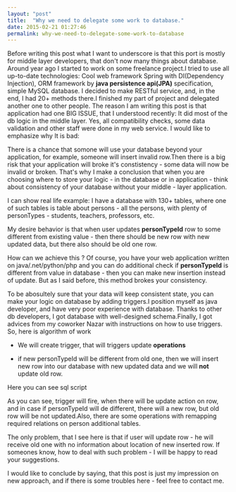 ```yaml
---
layout: "post"
title:  "Why we need to delegate some work to database."
date: 2015-02-21 01:27:46
permalink: why-we-need-to-delegate-some-work-to-database
---
```



Before writing this post what I want to underscore is that this port is mostly for middle layer developers, that don't now many things about database.
Around year ago I started to work on some freelance project.I tried to use all up-to-date technologies: Cool web framework Spring with DI(Dependency Injection), ORM framework by **java persistence api(JPA)** specification, simple MySQL database. I decided to make RESTful service, and, in the end, I had 20+ methods there.I finished my part of project and delegated another one to other people. The reason I am writing this post is that application had one BIG ISSUE, that I understood recently: It did most of the db logic in the middle layer. Yes, all compatibility checks, some data validation and other staff were done in my web service. I would like to emphasize why It is bad:

There is a chance that somone will use your database beyond your application, for example, someone will insert invalid row.Then there is a big risk that your application will broke it's constistency - some data will now be invalid or broken. That's why I make a conclusion that when you are choosing where to store your logic - in the database or in application - think about consistency of your database without your middle - layer application.

I can show real life example: I have a database with 130+ tables, where one of such tables is table about persons - all the persons, with plenty of personTypes - students, teachers, professors, etc.

<script src="https://gist.github.com/johnyUA/e2ac4aff7ac089b057aa.js"></script>

My desire behavior is that when user updates **personTypeId** row to some different from existing value  - then there should be new row with new updated data, but there also should be old one row.

How can we achieve this ? Of course, you have your web application written on java/.net/python/php and you can do additional check if **personTypeId** is different from value in database - then you can make new insertion instead of update. But as I said before, this method brokes your consistency.

To be abosultely sure that your data will keep consistent state, you can make your logic on database by adding triggers.I position myself as java developer, and have very poor experience with database. Thanks to other db developers, I got database with well-designed schema.Finally, I got advices from my coworker Nazar with instructions on how to use triggers.
So, here is algorithm of work

* We will create trigger, that will triggers update **operations**

* if new personTypeId will be different from old one, then we will insert new row into our database with new updated data and we will **not** update old row.

Here you can see sql script

<script src="https://gist.github.com/johnyUA/4326301b16739d52701b.js"></script>

As you can see, trigger will fire, when there will be update action on row, and in case if personTypeId will de different, there will a new row, but old row will be not updated.Also, there are some operations with remapping required relations on person additional tables.

The only problem, that I see here is that if user will update row - he will receive old one with no information about location of new inserted row. If someones know, how to deal with such problem - I will be happy to read your suggestions.

I would like to conclude by saying, that this post is just my impression on new approach, and if there is some troubles here - feel free to contact me.

